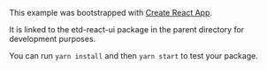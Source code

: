 This example was bootstrapped with [Create React App](https://github.com/facebook/create-react-app).

It is linked to the etd-react-ui package in the parent directory for development purposes.

You can run `yarn install` and then `yarn start` to test your package.
